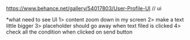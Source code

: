 https://www.behance.net/gallery/54017803/User-Profile-UI // ui 

*what need to see
UI
1> content zoom down in my screen
2> make a text little bigger
3> placeholder should go away when text filed is clicked
4> check all the condition when clicked on send button